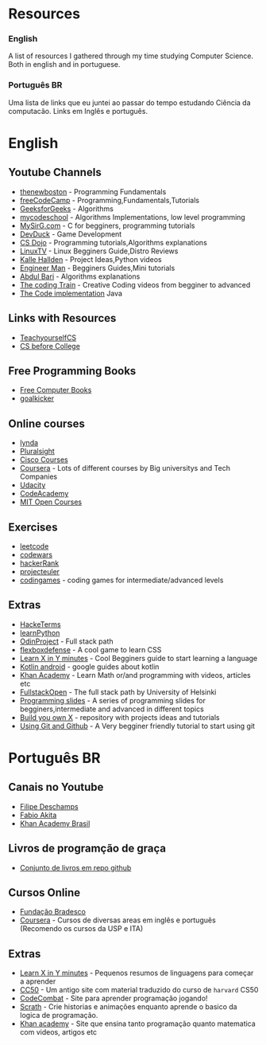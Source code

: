 # Resources

### English
A list of resources I gathered through my time studying Computer Science. Both in english and in portuguese.

### Português BR
Uma lista de links que eu juntei ao passar do tempo estudando Ciência da computacão. Links em Inglês e português.

# English

## Youtube Channels

- [thenewboston](https://www.youtube.com/user/thenewboston) - Programming Fundamentals
- [freeCodeCamp](https://www.youtube.com/channel/UC8butISFwT-Wl7EV0hUK0BQ) - Programming,Fundamentals,Tutorials
- [GeeksforGeeks](https://www.youtube.com/channel/UC0RhatS1pyxInC00YKjjBqQ) - Algorithms
- [mycodeschool](https://www.youtube.com/channel/UClEEsT7DkdVO_fkrBw0OTrA) - Algorithms Implementations, low level programming
- [MySirG.com](https://www.youtube.com/channel/UCkGS_3D0HEzfflFnG0bD24A) - C for begginers, programming tutorials
- [DevDuck](https://www.youtube.com/c/DevDuck) - Game Development
- [CS Dojo](https://www.youtube.com/c/CSDojo/videos) - Programming tutorials,Algorithms explanations
- [LinuxTV](https://www.youtube.com/channel/UChkws8rD7PNNITF17q1wOCw) - Linux Begginers Guide,Distro Reviews
- [Kalle Hallden](https://www.youtube.com/channel/UCWr0mx597DnSGLFk1WfvSkQ) - Project Ideas,Python videos
- [Engineer Man](https://www.youtube.com/c/EngineerMan/featured) - Begginers Guides,Mini tutorials
- [Abdul Bari](https://www.youtube.com/channel/UCZCFT11CWBi3MHNlGf019nw?app=desktop) - Algorithms explanations
- [The coding Train](https://www.youtube.com/c/TheCodingTrain/featured) - Creative Coding videos from begginer to advanced
- [The Code implementation](https://www.youtube.com/channel/UCecfXH0CwYv-CA0Oo3-8PFg) Java
## Links with Resources
- [TeachyourselfCS](https://teachyourselfcs.com/)
- [CS before College](https://www.computerscience.org/resources/computer-science-before-college/)

## Free Programming Books
- [Free Computer Books](http://freecomputerbooks.com/)
- [goalkicker](https://goalkicker.com/)

## Online courses
- [lynda](https://www.lynda.com/)
- [Pluralsight](https://www.pluralsight.com/)
- [Cisco Courses](https://www.netacad.com/)
- [Coursera](https://www.coursera.org/) - Lots of different courses by Big universitys and Tech Companies
- [Udacity](https://www.udacity.com/)
- [CodeAcademy](https://www.codecademy.com/)
- [MIT Open Courses](https://ocw.mit.edu/index.htm)

## Exercises
- [leetcode](https://leetcode.com/)
- [codewars](https://www.codewars.com/)
- [hackerRank](https://www.hackerrank.com/)
- [projecteuler](https://projecteuler.net/)
- [codingames](https://www.codingame.com/start) - coding games for intermediate/advanced levels

## Extras
- [HackeTerms](https://www.hackterms.com/)
- [learnPython](https://www.learnpython.org/)
- [OdinProject](https://www.theodinproject.com/) - Full stack path
- [flexboxdefense](http://www.flexboxdefense.com/) - A cool game to learn CSS
- [Learn X in Y minutes](https://learnxinyminutes.com/) - Cool Begginers guide to start learning a language
- [Kotlin android](https://developer.android.com/courses) - google guides about kotlin
- [Khan Academy](https://www.khanacademy.org/) - Learn Math or/and programming with videos, articles etc
- [FullstackOpen](https://fullstackopen.com/en/) - The full stack path by University of Helsinki
- [Programming slides](https://marko-knoebl.github.io/slides/) - A series of programming slides for begginers,intermediate and advanced in different topics
- [Build you own X](https://github.com/joaozangeli/build-your-own-x) - repository with projects ideas and tutorials
- [Using Git and Github](https://www.notion.so/Git-GitHub-61bc81766b2e4c7d9a346db3078ce833) - A Very begginer friendly tutorial to start using git

# Português BR

## Canais no Youtube
- [Filipe Deschamps](https://www.youtube.com/channel/UCU5JicSrEM5A63jkJ2QvGYw)
- [Fabio Akita](https://www.youtube.com/user/AkitaOnRails)
- [Khan Academy Brasil](https://www.youtube.com/channel/UCXj2oSzwg6G0iBjKg33joMQ)

## Livros de programção de graça
- [Conjunto de livros em repo github](https://github.com/xstpl/Livros-1)

## Cursos Online
- [Fundação Bradesco](https://www.ev.org.br/Cursos)
- [Coursera](https://www.coursera.org/browse/computer-science?facets=languages%3APortuguese+%28Brazil%29%2CcategoryMultiTag%3Acomputer-science) - Cursos de diversas areas em inglês e português (Recomendo os cursos da USP e ITA)

## Extras
- [Learn X in Y minutes](https://learnxinyminutes.com/) - Pequenos resumos de linguagens para começar a aprender
- [CC50](https://cc50.com.br/) - Um antigo site com material traduzido do curso de `harvard` CS50
- [CodeCombat](https://br.codecombat.com/) - Site para aprender programação jogando!
- [Scrath](https://scratch.mit.edu/) - Crie historias e animações enquanto aprende o basico da logica de programação.
- [Khan academy](https://pt.khanacademy.org/) - Site que ensina tanto programação quanto matematica com videos, artigos etc
